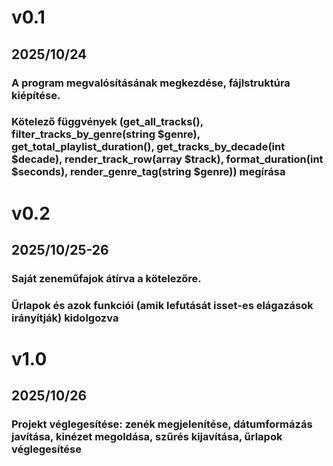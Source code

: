 # v0.1
## 2025/10/24
### A program megvalósításának megkezdése, fájlstruktúra kiépítése.
### Kötelező függvények (get_all_tracks(), filter_tracks_by_genre(string $genre), get_total_playlist_duration(), get_tracks_by_decade(int $decade), render_track_row(array $track), format_duration(int $seconds), render_genre_tag(string $genre)) megírása
###
# v0.2
## 2025/10/25-26
### Saját zeneműfajok átírva a kötelezőre.
### Űrlapok és azok funkciói (amik lefutását isset-es elágazások irányítják) kidolgozva
###
# v1.0
## 2025/10/26
### Projekt véglegesítése: zenék megjelenítése, dátumformázás javítása, kinézet megoldása, szűrés kijavítása, űrlapok véglegesítése